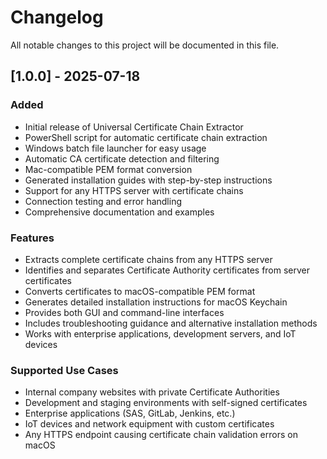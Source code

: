 # Changelog

All notable changes to this project will be documented in this file.

## [1.0.0] - 2025-07-18

### Added
- Initial release of Universal Certificate Chain Extractor
- PowerShell script for automatic certificate chain extraction
- Windows batch file launcher for easy usage
- Automatic CA certificate detection and filtering
- Mac-compatible PEM format conversion
- Generated installation guides with step-by-step instructions
- Support for any HTTPS server with certificate chains
- Connection testing and error handling
- Comprehensive documentation and examples

### Features
- Extracts complete certificate chains from any HTTPS server
- Identifies and separates Certificate Authority certificates from server certificates
- Converts certificates to macOS-compatible PEM format
- Generates detailed installation instructions for macOS Keychain
- Provides both GUI and command-line interfaces
- Includes troubleshooting guidance and alternative installation methods
- Works with enterprise applications, development servers, and IoT devices

### Supported Use Cases
- Internal company websites with private Certificate Authorities
- Development and staging environments with self-signed certificates
- Enterprise applications (SAS, GitLab, Jenkins, etc.)
- IoT devices and network equipment with custom certificates
- Any HTTPS endpoint causing certificate chain validation errors on macOS
